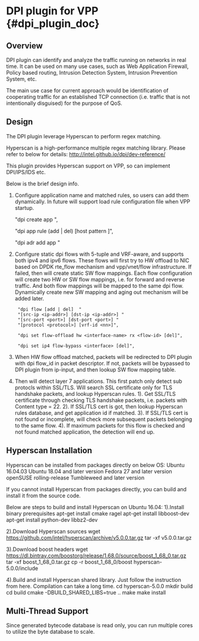 # DPI plugin for VPP    {#dpi_plugin_doc}

## Overview

DPI plugin can identify and analyze the traffic running on networks in real time.
It can be used on many use cases, such as Web Application Firewall,
Policy based routing, Intrusion Detection System, Intrusion Prevention System, etc.

The main use case for current approach would be identification of cooperating traffic 
for an established TCP connection (i.e. traffic that is not intentionally disguised) 
for the purpose of QoS.


## Design

The DPI plugin leverage Hyperscan to perform regex matching.

Hyperscan is a high-performance multiple regex matching library.
Please refer to below for details:
http://intel.github.io/dpi/dev-reference/

This plugin provides Hyperscan support on VPP, so can implement DPI/IPS/IDS etc.

Below is the brief design info. 
1. Configure application name and matched rules, so users can add them dynamically.
   In future will support load rule configuration file when VPP startup. 

      "dpi create app <name>",

      "dpi app <name> rule <id> (add | del) [host <regex> pattern <regex>]",

      "dpi adr add app <name>"

2. Configure static dpi flows with 5-tuple and VRF-aware, and supports both ipv4 and ipv6 flows.
   These flows will first try to HW offload to NIC based on DPDK rte_flow mechanism
   and vpp/vnet/flow infrastructure.
   If failed, then will create static SW flow mappings.
   Each flow configuration will create two HW or SW flow mappings, i.e. for forward and reverse traffic.
   And both flow mappings will be mapped to the same dpi flow.
   Dynamically create new SW mapping and aging out mechanism will be added later.

        "dpi flow [add | del]  "
        "[src-ip <ip-addr>] [dst-ip <ip-addr>] "
        "[src-port <port>] [dst-port <port>] "
        "[protocol <protocol>] [vrf-id <nn>]",

        "dpi set flow-offload hw <interface-name> rx <flow-id> [del]",

        "dpi set ip4 flow-bypass <interface> [del]",

3. When HW flow offload matched, packets will be redirected to DPI plugin with dpi flow_id in packet descriptor.
   If not, packets will be bypassed to DPI plugin from ip-input, and then lookup SW flow mapping table.

4. Then will detect layer 7 applications.
   This first patch only detect sub protocls within SSL/TLS.
   Will search SSL certificate only for TLS handshake packets, and lookup Hyperscan rules.
   1). Get SSL/TLS certificate through checking TLS handshake packets, i.e. packets with Content type = 22.
   2). If SSL/TLS cert is got, then lookup Hyperscan rules database, and get application id if matched.
   3). If SSL/TLS cert is not found or incomplete, will check more subsequent packets belonging to the same flow.
   4). If maximum packets for this flow is checked and not found matched application, the detection will end up.


## Hyperscan Installation

Hyperscan can be installed from packages directly on below OS:
  Ubuntu 16.04.03
  Ubuntu 18.04 and later version
  Fedora 27 and later version
  openSUSE rolling-release Tumbleweed and later version

If you cannot install Hyperscan from packages directly,
you can build and install it from the source code.

Below are steps to build and install Hyperscan on Ubuntu 16.04:
1).Install binary prerequisites
apt-get install cmake ragel
apt-get install libboost-dev
apt-get install python-dev libbz2-dev

2).Download Hyperscan sources
wget https://github.com/intel/hyperscan/archive/v5.0.0.tar.gz
tar -xf v5.0.0.tar.gz

3).Download boost headers
wget https://dl.bintray.com/boostorg/release/1.68.0/source/boost_1_68_0.tar.gz
tar -xf boost_1_68_0.tar.gz
cp -r boost_1_68_0/boost hyperscan-5.0.0/include

4).Build and install Hyperscan shared library.
   Just follow the instruction from here. Compilation can take a long time.
cd hyperscan-5.0.0
mkdir build
cd build
cmake -DBUILD_SHARED_LIBS=true ..
make
make install

## Multi-Thread Support
Since generated bytecode database is read only, you can run multiple cores
to utilize the byte database to scale.




